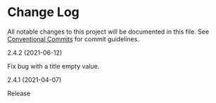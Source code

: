 # Change Log

All notable changes to this project will be documented in this file. See [Conventional Commits](https://www.conventionalcommits.org/en/v1.0.0/#specification) for commit guidelines.

2.4.2 (2021-06-12)

Fix bug with a title empty value.

2.4.1 (2021-04-07)

Release


